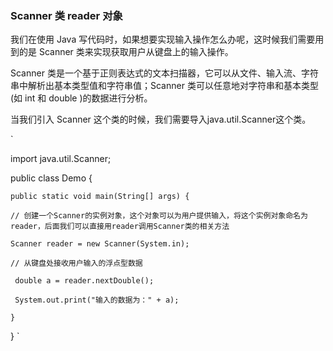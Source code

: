 ### Scanner 类 reader 对象
我们在使用 Java 写代码时，如果想要实现输入操作怎么办呢，这时候我们需要用到的是 Scanner 类来实现获取用户从键盘上的输入操作。

Scanner 类是一个基于正则表达式的文本扫描器，它可以从文件、输入流、字符串中解析出基本类型值和字符串值；Scanner 类可以任意地对字符串和基本类型(如 int 和 double )的数据进行分析。

当我们引入 Scanner 这个类的时候，我们需要导入java.util.Scanner这个类。

`

import java.util.Scanner;

public class Demo {

    public static void main(String[] args) {
    
    // 创建一个Scanner的实例对象，这个对象可以为用户提供输入，将这个实例对象命名为reader，后面我们可以直接用reader调用Scanner类的相关方法
    
    Scanner reader = new Scanner(System.in);
    
    // 从键盘处接收用户输入的浮点型数据
    
     double a = reader.nextDouble();
     
     System.out.print("输入的数据为：" + a);
     
    }
    
}
`
